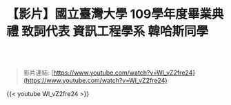 # 【影片】國立臺灣大學 109學年度畢業典禮 致詞代表 資訊工程學系 韓哈斯同學

<!--more-->
<!--452-->
<br><br/>


>影片連結: [https://www.youtube.com/watch?v=Wl_vZ2fre24](https://www.youtube.com/watch?v=Wl_vZ2fre24)

{{< youtube Wl_vZ2fre24 >}}


